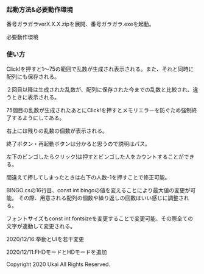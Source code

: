 ### 起動方法&必要動作環境
番号ガラガラverX.X.X.zipを展開、番号ガラガラ.exeを起動。


必要動作環境
### 使い方
Click!を押すと1～75の範囲で乱数が生成され表示される。また、それと同時に配列にも保存される。

２回目以降は生成された乱数が、配列に保存された今までの乱数と比較され、違うときに表示される。

75個目の乱数が生成されたあとにClick!を押すとメモリエラーを防ぐため強制終了するようにしてある。

右上には残りの乱数の個数が表示される。


終了ボタン・再起動ボタンは分かると思うので説明はパス。


左下のビンゴしたらクリック!は押すとビンゴした人をカウントすることができる。

間違えて押してしまったときは右下の人数-1を押すことで修正可能。


BINGO.csの16行目、const int bingoの値を変えることにより最大値の変更が可能。
その際、用意される配列の個数や繰り返しの回数はいい感じに調整される。

フォントサイズもconst int fontsizeを変更することで変更可能、その際全ての文字が連動して変更される。








2020/12/16:挙動とUIを若干変更

2020/12/11:FHDモードとHDモードを追加













Copyright 2020 Ukai All Rights Reserved.
